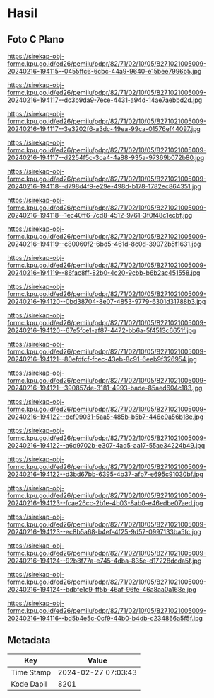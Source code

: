 # Hasil

## Foto C Plano

https://sirekap-obj-formc.kpu.go.id/ed26/pemilu/pdpr/82/71/02/10/05/8271021005009-20240216-194115--0455ffc6-6cbc-44a9-9640-e15bee7996b5.jpg

https://sirekap-obj-formc.kpu.go.id/ed26/pemilu/pdpr/82/71/02/10/05/8271021005009-20240216-194117--dc3b9da9-7ece-4431-a94d-14ae7aebbd2d.jpg

https://sirekap-obj-formc.kpu.go.id/ed26/pemilu/pdpr/82/71/02/10/05/8271021005009-20240216-194117--3e3202f6-a3dc-49ea-99ca-01576ef44097.jpg

https://sirekap-obj-formc.kpu.go.id/ed26/pemilu/pdpr/82/71/02/10/05/8271021005009-20240216-194117--d2254f5c-3ca4-4a88-935a-97369b072b80.jpg

https://sirekap-obj-formc.kpu.go.id/ed26/pemilu/pdpr/82/71/02/10/05/8271021005009-20240216-194118--d798d4f9-e29e-498d-b178-1782ec864351.jpg

https://sirekap-obj-formc.kpu.go.id/ed26/pemilu/pdpr/82/71/02/10/05/8271021005009-20240216-194118--1ec40ff6-7cd8-4512-9761-3f0f48c1ecbf.jpg

https://sirekap-obj-formc.kpu.go.id/ed26/pemilu/pdpr/82/71/02/10/05/8271021005009-20240216-194119--c80060f2-6bd5-461d-8c0d-39072b5f1631.jpg

https://sirekap-obj-formc.kpu.go.id/ed26/pemilu/pdpr/82/71/02/10/05/8271021005009-20240216-194119--86fac8ff-82b0-4c20-9cbb-b6b2ac451558.jpg

https://sirekap-obj-formc.kpu.go.id/ed26/pemilu/pdpr/82/71/02/10/05/8271021005009-20240216-194120--0bd38704-8e07-4853-9779-6301d31788b3.jpg

https://sirekap-obj-formc.kpu.go.id/ed26/pemilu/pdpr/82/71/02/10/05/8271021005009-20240216-194120--67e5fce1-af87-4472-bb6a-5f4513c6651f.jpg

https://sirekap-obj-formc.kpu.go.id/ed26/pemilu/pdpr/82/71/02/10/05/8271021005009-20240216-194121--80efdfcf-fcec-43eb-8c91-6eeb9f326954.jpg

https://sirekap-obj-formc.kpu.go.id/ed26/pemilu/pdpr/82/71/02/10/05/8271021005009-20240216-194121--390857de-3181-4993-bade-85aed604c183.jpg

https://sirekap-obj-formc.kpu.go.id/ed26/pemilu/pdpr/82/71/02/10/05/8271021005009-20240216-194122--dcf09031-5aa5-485b-b5b7-446e0a56b18e.jpg

https://sirekap-obj-formc.kpu.go.id/ed26/pemilu/pdpr/82/71/02/10/05/8271021005009-20240216-194122--a6d9702b-e307-4ad5-aa17-55ae34224b49.jpg

https://sirekap-obj-formc.kpu.go.id/ed26/pemilu/pdpr/82/71/02/10/05/8271021005009-20240216-194122--d3bd67bb-6395-4b37-afb7-e695c91030bf.jpg

https://sirekap-obj-formc.kpu.go.id/ed26/pemilu/pdpr/82/71/02/10/05/8271021005009-20240216-194123--fcae26cc-2b1e-4b03-8ab0-e46edbe07aed.jpg

https://sirekap-obj-formc.kpu.go.id/ed26/pemilu/pdpr/82/71/02/10/05/8271021005009-20240216-194123--ec8b5a68-b4ef-4f25-9d57-0997133ba5fc.jpg

https://sirekap-obj-formc.kpu.go.id/ed26/pemilu/pdpr/82/71/02/10/05/8271021005009-20240216-194124--92b8f77a-e745-4dba-835e-d17228dcda5f.jpg

https://sirekap-obj-formc.kpu.go.id/ed26/pemilu/pdpr/82/71/02/10/05/8271021005009-20240216-194124--bdbfe1c9-ff5b-46af-96fe-46a8aa0a168e.jpg

https://sirekap-obj-formc.kpu.go.id/ed26/pemilu/pdpr/82/71/02/10/05/8271021005009-20240216-194116--bd5b4e5c-0cf9-44b0-b4db-c234866a5f5f.jpg


## Metadata

| Key        | Value               |
| ---------- | ------------------- |
| Time Stamp | 2024-02-27 07:03:43 |
| Kode Dapil | 8201                |



